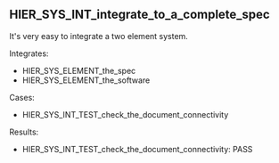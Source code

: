 ## HIER_SYS_INT_integrate_to_a_complete_spec

It's very easy to integrate a two element system.

Integrates:

- HIER_SYS_ELEMENT_the_spec
- HIER_SYS_ELEMENT_the_software

Cases:

- HIER_SYS_INT_TEST_check_the_document_connectivity

Results:

- HIER_SYS_INT_TEST_check_the_document_connectivity: PASS
